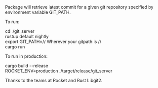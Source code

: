 Package will retrieve latest commit for a given git repository specified by
environment variable GIT_PATH.

To run:

cd ./git_server <br/>
rustup default nightly <br/>
export GIT_PATH=// Wherever your gitpath is // <br/>
cargo run

To run in production:

cargo build --release <br/>
ROCKET_ENV=production ./target/release/git_server <br/>

Thanks to the teams at Rocket and Rust Libgit2.
